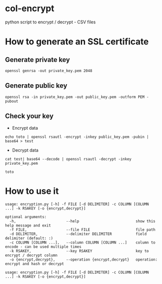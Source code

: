 # col-encrypt
python script to encrypt / decrypt - CSV files

# How to generate an SSL certificate
## Generate private key
`openssl genrsa -out private_key.pem 2048`

## Generate public key
`openssl rsa -in private_key.pem -out public_key.pem -outform PEM -pubout`

## Check your key 
- Encrypt data

`echo toto | openssl rsautl -encrypt -inkey public_key.pem -pubin | base64 > test`

- Decrypt data

`cat test| base64 --decode | openssl rsautl -decrypt -inkey private_key.pem`

`toto`

# How to use it
```
usage: encryption.py [-h] -f FILE [-d DELIMITER] -c COLUMN [COLUMN ...] -k RSAKEY [-o {encrypt,decrypt}]

optional arguments:
  -h, 						--help            				show this help message and exit
  -f FILE, 					--file FILE  	  				file path
  -d DELIMITER,				--delimiter DELIMITER 			field delimiter (default: :)
  -c COLUMN [COLUMN ...], 	--column COLUMN [COLUMN ...] 	column to encode - can be used multiple times
  -k RSAKEY, 				--key RSAKEY					key to encrypt / decrypt column
  -o {encrypt,decrypt},		--operation {encrypt,decrypt}	operation: encrypt and hash or decrypt

usage: encryption.py [-h] -f FILE [-d DELIMITER] -c COLUMN [COLUMN ...] -k RSAKEY [-o {encrypt,decrypt}]
```
